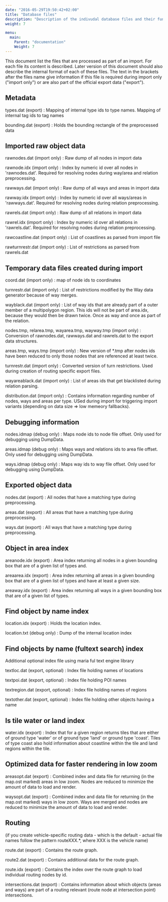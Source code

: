 ```yaml
---
date: "2016-05-29T19:50:42+02:00"
title: "Database files"
description: "Description of the indivudal database files and their function"
weight: 7

menu:
  main:
    Parent: "documentation"
    Weight: 7
---
```


This document list the files that are processed as part of an import.
For each file its content is described. Later version of this document
should also describe the internal format of each of these files. The
text in the brackets after the files name give information if this file
is required during import only ("import only") or are also part of the
official export data ("export").

## Metadata

types.dat (export)
: Mapping of internal type ids to type names. Mapping of internal tag ids to
  tag names

bounding.dat (export)
: Holds the bounding rectangle of the preprocessed data

## Imported raw object data

rawnodes.dat (import only)
: Raw dump of all nodes in import data

rawnode.idx (import only)
: Index by numeric id over all nodes in 'rawnodes.dat'. Required
  for resolving nodes during way/area and relation preprocessing.

rawways.dat (import only)
: Raw dump of all ways and areas in import data

rawway.idx (import only)
: Index by numeric id over all ways/areas in 'rawways.dat'.
  Required for resolving nodes during relation preprocessing.

rawrels.dat (import only)
: Raw dump of all relations in import data

rawrel.idx (import only)
: Index by numeric id over all relations in 'rawrels.dat'.
  Required for resolving nodes during relation preprocessing.

rawcoastline.dat (import only)
: List of coastlines as parsed from import file

rawturnrestr.dat (import only)
: List of restrictions as parsed from rawrels.dat

## Temporary data files created during import

coord.dat (import only)
: map of node ids to coordinates 

turnrestr.dat (import only)
: List of restrictions modified by the Way data generator
  because of way merges.

wayblack.dat (import only)
: List of way ids that are already part of a outer member
  of a multipolygon region. This ids will not be part of
  area.idx, because they would then be drawn twice. Once as way
  and once as part of the relation.

nodes.tmp, relarea.tmp, wayarea.tmp, wayway.tmp (import only)
: Conversion of rawnodes.dat, rawways.dat and rawrels.dat to
  the export data structures.

areas.tmp, ways.tmp (import only)
: New version of *.tmp after nodes ids have been reduced to
  only those nodes that are referenced at least twice. 

turnrestr.dat (import only)
: Converted version of turn restrictions. Used during creation
  of routing specific export files.
 
wayareablack.dat (import only)
: List of areas ids that get blacklisted during relation
  parsing.

distribution.dat (import only)
: Contains information regarding number of nodes, ways and areas
  per type. USed during import for triggering import variants (depending
  on data size => low memeory fallbacks).

## Debugging information

nodes.idmap (debug only)
: Maps node ids to node file offset. Only used for debugging
  using DumpData.

areas.idmap (debug only)
: Maps ways and relations ids to area file offset. Only used
  for debugging using DumpData.

ways.idmap (debug only)
: Maps way ids to way file offset. Only used for debugging
  using DumpData.

## Exported object data

nodes.dat (export)
: All nodes that have a matching type during preprocessing.

areas.dat (export)
: All areas that have a matching type during preprocessing.

ways.dat (export)
: All ways that have a matching type during preprocessing.

## Object in area index

areanode.idx (export)
: Area index returning all nodes in a given bounding box
  that are of a given list of types and.

areaarea.idx (export)
: Area index returning all areas in a given bounding box
  that are of a given list of types and have at least
  a given size.

areaway.idx (export)
: Area index returning all ways in a given bounding box
  that are of a given list of types.

## Find object by name index

location.idx (export)
: Holds the location index.

location.txt (debug only)
: Dump of the internal location index

## Find objects by name (fultext search) index

Additional optional index file using maria ful text engine library

textloc.dat (export, optional)
: Index file holding names of locations

textpoi.dat (export, optional)
: Index file holding POI names

textregion.dat (export, optional)
: Index file holding names of regions

textother.dat (export, optional)
: Index file holding other objects having a name

## Is tile water or land index

water.idx (export)
: Index that for a given region returns tiles that are either
  of ground type 'water' or of ground type 'land' or ground type
  'coast'. Tiles of type coast also hold information about
  coastline within the tile and land regions within the tile.

## Optimized data for faster rendering in low zoom

areasopt.dat (export)
: Combined index and data file for returning (in the map.ost
  marked) areas in low zoom. Nodes are reduced
  to minimize the amount of data to load and render.

waysopt.dat (export)
: Combined index and data file for returning (in the map.ost
  marked) ways in low zoom. Ways are merged and nodes are reduced
  to minimize the amount of data to load and render.

## Routing

(if you create vehicle-specific routing data - which is the
default - actual file names follow the pattern routeXXX.*,
where XXX is the vehicle name)

route.dat (export)
: Contains the route graph.

route2.dat (export)
: Contains additional data for the route graph.

route.idx (export)
: Contains the index over the route graph to load individual
  routing nodes by id.

intersections.dat (export)
: Contains information about which objects (areas and ways) 
  are part of a routing relevant (route node at intersection point)
  intersections.
